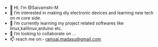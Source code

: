 - 👋 Hi, I’m @Saivamshi-M
- 👀 I’m interested in making diy electronic devices and learning new tech on m core side.
- 🌱 I’m currently learning my project related softwares like linux,kalilinux,arduino etc. 
- 💞️ I’m looking to collaborate on ...
- 📫  reach me on:- ramsai.madasu@gmail.com

<!---
Saivamshi-M/Saivamshi-M is a ✨ special ✨ repository because its `README.md` (this file) appears on your GitHub profile.
You can click the Preview link to take a look at your changes.
--->
